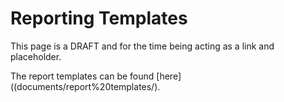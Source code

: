 # Reporting Templates

This page is a DRAFT and for the time being acting as a link and placeholder.

The report templates can be found [here]((documents/report%20templates/).